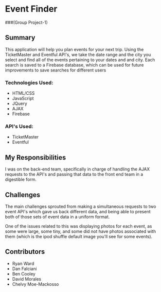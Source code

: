 # Event Finder
###(Group Project-1)

## Summary

This application will help you plan events for your next trip. Using the TicketMaster and Eventful API's, we take the date range and the city you select and find all of the events pertaining to your dates and and city. Each search is saved to a Firebase database, which can be used for future improvements to save searches for different users

### Technologies Used: 
* HTML/CSS
* JavaScript
* JQuery
* AJAX
* Firebase

### API's Used: 
* TicketMaster
* Eventful

## My Responsibilities

I was on the back-end team, specifically in charge of handling the AJAX requests to the API's and passing that data to the front end team in a digestible form. 

## Challenges

The main challenges sprouted from making a simultaneous requests to two event API's which gave us back different data, and being able to present both of those sets of event data in a uniform format. 

One of the issues related to this was displaying photos for each event, as some were large, some tiny, and some did not have photos associated with them (which is the ipod shuffle default image you'll see for some events). 

## Contributors

* Ryan Ward
* Dan Falciani
* Ben Cooley
* David Morales
* Chelvy Moe-Mackosso
